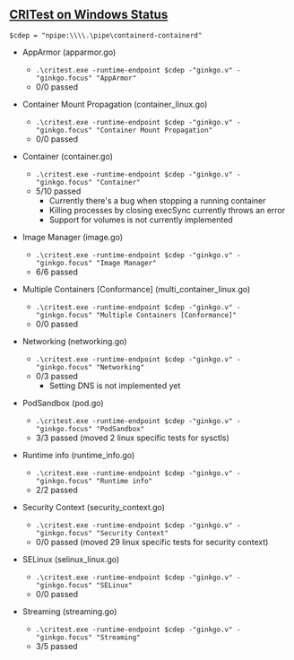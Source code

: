 ## [CRITest on Windows Status](https://github.com/SaswatB/cri-tools)

`$cdep = "npipe:\\\\.\pipe\containerd-containerd"`

* AppArmor (apparmor.go)
  * `.\critest.exe -runtime-endpoint $cdep -"ginkgo.v" -"ginkgo.focus" "AppArmor"`
  * 0/0 passed

* Container Mount Propagation (container_linux.go)
  * `.\critest.exe -runtime-endpoint $cdep -"ginkgo.v" -"ginkgo.focus" "Container Mount Propagation"`
  * 0/0 passed

* Container (container.go)
  * `.\critest.exe -runtime-endpoint $cdep -"ginkgo.v" -"ginkgo.focus" "Container"`
  * 5/10 passed
    * Currently there's a bug when stopping a running container
    * Killing processes by closing execSync currently throws an error
    * Support for volumes is not currently implemented

* Image Manager (image.go)
  * `.\critest.exe -runtime-endpoint $cdep -"ginkgo.v" -"ginkgo.focus" "Image Manager"`
  * 6/6 passed

* Multiple Containers [Conformance] (multi_container_linux.go)
  * `.\critest.exe -runtime-endpoint $cdep -"ginkgo.v" -"ginkgo.focus" "Multiple Containers [Conformance]"`
  * 0/0 passed

* Networking (networking.go)
  * `.\critest.exe -runtime-endpoint $cdep -"ginkgo.v" -"ginkgo.focus" "Networking"`
  * 0/3 passed
    * Setting DNS is not implemented yet

* PodSandbox (pod.go)
  * `.\critest.exe -runtime-endpoint $cdep -"ginkgo.v" -"ginkgo.focus" "PodSandbox"`
  * 3/3 passed (moved 2 linux specific tests for sysctls)

* Runtime info (runtime_info.go)
  * `.\critest.exe -runtime-endpoint $cdep -"ginkgo.v" -"ginkgo.focus" "Runtime info"`
  * 2/2 passed

* Security Context (security_context.go)
  * `.\critest.exe -runtime-endpoint $cdep -"ginkgo.v" -"ginkgo.focus" "Security Context"`
  * 0/0 passed (moved 29 linux specific tests for security context)

* SELinux (selinux_linux.go)
  * `.\critest.exe -runtime-endpoint $cdep -"ginkgo.v" -"ginkgo.focus" "SELinux"`
  * 0/0 passed

* Streaming (streaming.go)
  * `.\critest.exe -runtime-endpoint $cdep -"ginkgo.v" -"ginkgo.focus" "Streaming"`
  * 3/5 passed